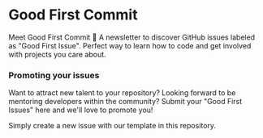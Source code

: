 # Good First Commit

Meet Good First Commit 👋 A newsletter to discover GitHub issues labeled as "Good First Issue". Perfect way to learn how to code and get involved with projects you care about.

### Promoting your issues
Want to attract new talent to your repository? Looking forward to be mentoring developers within the community? Submit your "Good First Issues" here and we'll love to promote you!

Simply create a new issue with our template in this repository.
